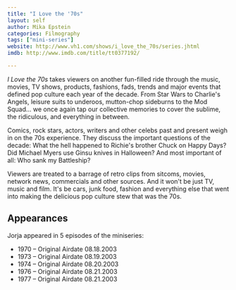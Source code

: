 ```yaml
---
title: "I Love the '70s"
layout: self
author: Mika Epstein
categories: Filmography
tags: ["mini-series"]
website: http://www.vh1.com/shows/i_love_the_70s/series.jhtml
imdb: http://www.imdb.com/title/tt0377192/

---
```


_I Love the 70s_ takes viewers on another fun-filled ride through the music, movies, TV shows, products, fashions, fads, trends and major events that defined pop culture each year of the decade. From Star Wars to Charlie's Angels, leisure suits to underoos, mutton-chop sideburns to the Mod Squad... we once again tap our collective memories to cover the sublime, the ridiculous, and everything in between. 

Comics, rock stars, actors, writers and other celebs past and present weigh in on the 70s experience. They discuss the important questions of the decade: What the hell happened to Richie's brother Chuck on Happy Days? Did Michael Myers use Ginsu knives in Halloween? And most important of all: Who sank my Battleship? 

Viewers are treated to a barrage of retro clips from sitcoms, movies, network news, commercials and other sources. And it won't be just TV, music and film. It's be cars, junk food, fashion and everything else that went into making the delicious pop culture stew that was the 70s. 

## Appearances
Jorja appeared in 5 episodes of the miniseries:

* 1970 &#8211; Original Airdate 08.18.2003  
* 1973 &#8211; Original Airdate 08.19.2003  
* 1974 &#8211; Original Airdate 08.20.2003  
* 1976 &#8211; Original Airdate 08.21.2003  
* 1977 &#8211; Original Airdate 08.21.2003